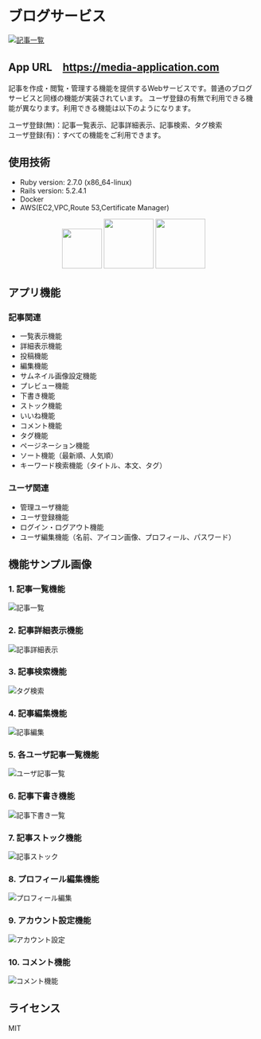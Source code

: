 #  ブログサービス

[![記事一覧](https://user-images.githubusercontent.com/57606507/84559291-4396f680-ad74-11ea-997b-3251c56bd5d2.png)
](https://media-application.com)

## App URL　**https://media-application.com** 

記事を作成・閲覧・管理する機能を提供するWebサービスです。普通のブログサービスと同様の機能が実装されています。
ユーザ登録の有無で利用できる機能が異なります。利用できる機能は以下のようになります。

ユーザ登録(無)：記事一覧表示、記事詳細表示、記事検索、タグ検索  
ユーザ登録(有)：すべての機能をご利用できます。
 
## 使用技術
- Ruby version: 2.7.0 (x86_64-linux)  
- Rails version: 5.2.4.1  
- Docker 
- AWS(EC2,VPC,Route 53,Certificate Manager)

<p align="center">
<img src="https://user-images.githubusercontent.com/57606507/78248075-ecc8a180-7526-11ea-985e-d74e30799ae2.png" height="80px;" />
<img src="https://user-images.githubusercontent.com/57606507/78248084-f0f4bf00-7526-11ea-8fa9-e79ffa6ce020.png" height="100px;" />
<img src="https://user-images.githubusercontent.com/57606507/78248089-f3571900-7526-11ea-8fb3-5fd30f0f1df3.png" height="100px;" />
</p>

## アプリ機能

### 記事関連
- 一覧表示機能  
- 詳細表示機能 
- 投稿機能 
- 編集機能
- サムネイル画像設定機能
- プレビュー機能
- 下書き機能
- ストック機能
- いいね機能
- コメント機能
- タグ機能
- ページネーション機能
- ソート機能（最新順、人気順）
- キーワード検索機能（タイトル、本文、タグ）

### ユーザ関連
- 管理ユーザ機能
- ユーザ登録機能
- ログイン・ログアウト機能
- ユーザ編集機能（名前、アイコン画像、プロフィール、パスワード）

## 機能サンプル画像

### 1. 記事一覧機能
![記事一覧](https://user-images.githubusercontent.com/57606507/84559291-4396f680-ad74-11ea-997b-3251c56bd5d2.png)

### 2. 記事詳細表示機能
![記事詳細表示](https://user-images.githubusercontent.com/57606507/84559228-cff4e980-ad73-11ea-882b-c1c4990afc55.png)

### 3. 記事検索機能
![タグ検索](https://user-images.githubusercontent.com/57606507/84559230-d2574380-ad73-11ea-9506-5a8c51ea58ff.png)

### 4. 記事編集機能
![記事編集](https://user-images.githubusercontent.com/57606507/84559229-d1261680-ad73-11ea-858d-f66177c1b0d6.png)

### 5. 各ユーザ記事一覧機能
![ユーザ記事一覧](https://user-images.githubusercontent.com/57606507/84559233-d2efda00-ad73-11ea-8ac8-a61e0f193ef9.png)

### 6. 記事下書き機能
![記事下書き一覧](https://user-images.githubusercontent.com/57606507/84559227-cff4e980-ad73-11ea-90ca-f84bd40377c2.png)

### 7. 記事ストック機能
![記事ストック](https://user-images.githubusercontent.com/57606507/84559223-cec3bc80-ad73-11ea-83eb-07910f444032.png)

### 8. プロフィール編集機能
![プロフィール編集](https://user-images.githubusercontent.com/57606507/84559231-d2574380-ad73-11ea-8c1a-59c2f2da58b9.png)

### 9. アカウント設定機能
![アカウント設定](https://user-images.githubusercontent.com/57606507/84559220-c8354500-ad73-11ea-86e5-4e9f256074b9.png)

### 10. コメント機能
![コメント機能](https://user-images.githubusercontent.com/57606507/86514425-f5de4d00-be4c-11ea-8087-1b82e1a79db5.png)

## ライセンス
MIT

